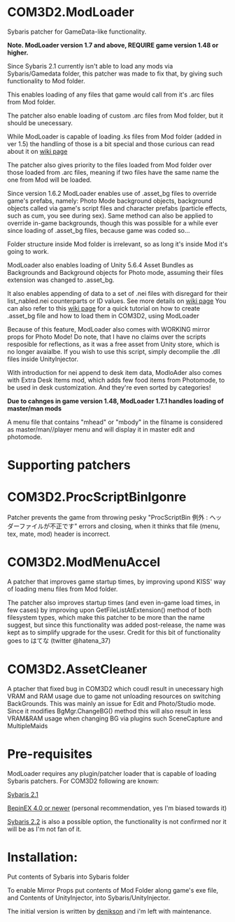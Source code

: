 # COM3D2.ModLoader
Sybaris patcher for GameData-like functionality.

**Note. ModLoader version 1.7 and above, REQUIRE game version 1.48 or higher.**

Since Sybaris 2.1 currently isn't able to load any mods via Sybaris/Gamedata folder, this patcher was made to fix that, by giving such functionality to Mod folder.

This enables loading of any files that game would call from it's .arc files from Mod folder.

The patcher also enable loading of custom .arc files from Mod folder, but it should be unecessary.

While ModLoader is capable of loading .ks files from Mod folder (added in ver 1.5) the handling of those is a bit special and those curious can read about it on [wiki page](https://github.com/Neerhom/COM3D2.ModLoader/wiki/Tech-behind-.arc-and-.ks-loading)

The patcher also gives priority to the files loaded from Mod folder over those loaded from .arc files, meaning if two files have the same name the one from Mod will be loaded.

Since version 1.6.2 ModLoader enables use of .asset_bg files to override game's prefabs, namely: Photo Mode background objects, background objects called via game's script files and character prefabs (particle effects, such as cum, you see during sex). Same method can also be applied to override in-game backgrounds, though this was possible for a while ever since loading of .asset_bg files, because game was coded so...

Folder structure inside Mod folder is irrelevant, so as long it's inside Mod it's going to work. 

ModLoader also enables loading of Unity 5.6.4 Asset Bundles as Backgrounds and Background objects for Photo mode, assuming their files extension was changed to .asset_bg.

It also enables appending of data to a set of .nei files with disregard for their list_nabled.nei counterparts or ID values.
See more details on [wiki page](https://github.com/Neerhom/COM3D2.ModLoader/wiki/.asset_bg-files-and-NEI-append)
You can also refer to this [wiki page](https://github.com/Neerhom/COM3D2.ModLoader/wiki/Creating-.asset_bg-files) for a quick tutorial on how to create .asset_bg file and how to load them in COM3D2, using ModLoader

Because of this feature, ModLoader also comes with WORKING mirror props for Photo Mode!
Do note, that I have no claims over the scripts resposible for reflections, as it was a free asset from Unity store, which is no longer avaialbe. If you wish to use this script, simply decomplie the .dll files inside UnityInjector.

With introduction for nei append to desk item data, ModloAder also comes with Extra Desk Items mod, which adds few food items from Photomode, to be used in desk customization. And they're even sorted by categories!

**Due to cahnges in game version 1.48, ModLoader 1.7.1 handles loading of master/man mods**

A menu file that contains "mhead" or "mbody" in the filname is considered as master/man//player menu and will display it in master edit and photomode.

# Supporting patchers

# COM3D2.ProcScriptBinIgonre
Patcher prevents the game from throwing pesky "ProcScriptBin 例外 : ヘッダーファイルが不正です" errors and closing, when it thinks that file (menu, tex, mate, mod) header is incorrect.

# COM3D2.ModMenuAccel

A patcher that improves game startup times, by improving upond KISS' way of loading menu files from Mod folder.

The patcher also improves startup times (and even in-game load times, in few cases) by improving upon GetFileListAtExtension() method of both filesystem types, which make this patcher to be more than the name suggest, but since this functionality was added post-release, the name was kept as to simplify upgrade for the usesr. Credit for this bit of functionality goes to  はてな (twitter @hatena_37)

# COM3D2.AssetCleaner

A ptacher that fixed bug in COM3D2 which coudl result in unecessary high VRAM and RAM usage due to game not unloading resources on switching BackGrounds. This was mainly an issue for Edit and Photo/Studio mode. Since it modifies BgMgr.ChangeBG() method this will also result in less VRAM&RAM usage when changing BG via plugins such SceneCapture and MultipleMaids

# Pre-requisites
ModLoader requires any plugin/patcher loader that is capable of loading Sybaris patchers. 
For COM3D2 following are known:

[Sybaris 2.1](https://ux.getuploader.com/cm3d2_j/download/68)

[BepinEX 4.0 or newer](https://github.com/BepInEx/BepInEx) (personal recommendation, yes I'm biased towards it)

[Sybaris 2.2](https://ux.getuploader.com/cm3d2_j/download/154) is also a possible option, the functionality is not confirmed nor it will be as I'm not fan of it.


# Installation:

Put contents of Sybaris into Sybaris folder

To enable Mirror Props put contents of Mod Folder along game's exe file, and Contents of UnityInjector, into Sybaris/UnityInjector.

The initial version is written by [denikson](https://github.com/denikson) and i'm left with maintenance.
